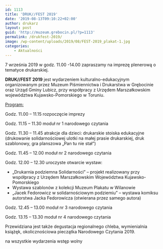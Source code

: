 ```yaml
---
id: 1113
title: 'DRUK//FEST 2019'
date: '2019-08-13T09:10:22+02:00'
author: drukarz
layout: post
guid: 'http://muzeum.grebocin.pl/?p=1113'
permalink: /drukfest-2019/
image: /wp-content/uploads/2019/08/FEST-2019_plakat-1.jpg
categories:
    - Aktualności
---
```


7 września 2019 w godz. 11.00 -14.00 zapraszamy na imprezę plenerową o tematyce drukarskiej.

**DRUK//FEST 2019** jest wydarzeniem kulturalno-edukacyjnym organizowanym przez Muzeum Piśmiennictwa i Drukarstwa w Grębocinie oraz Urząd Gminy Lubicz, przy współpracy z Urzędem Marszałkowskim województwa Kujawsko-Pomorskiego w Toruniu.

<u>Program:</u>

Godz. 11.00 – 11.15 rozpoczęcie imprezy

Godz. 11.15 – 11.30 moduł nr 1 narodowego czytania

Godz. 11.30 – 11.45 atrakcje dla dzieci: drukarskie stoiska edukacyjne (drukowanie solidarnościowej ulotki na małej prasie drukarskiej, druk szablonowy, gra planszowa „Pan tu nie stał”)

Godz. 11.45 – 12.00 moduł nr 2 narodowego czytania

Godz. 12.00 – 12.30 uroczyste otwarcie wystaw:

- „Drukarnia podziemna Solidarności” – projekt realizowany przy współpracy z Urzędem Marszałkowskim Województwa Kujawsko-Pomorskiego
- Wystawa szablonów z kolekcji Muzeum Plakatu w Wilanowie
- „Jacek Fedorowicz w solidarnościowym podziemiu” – wystawa komiksu autorstwa Jacka Fedorowicza (otwierana przez samego autora)

Godz. 12.45 – 13.00 moduł nr 3 narodowego czytania

Godz. 13.15 – 13.30 moduł nr 4 narodowego czytania

Przewidziana jest także degustacja regionalnego chleba, wymienialnia książęk, okolicznościowa pieczątka Narodowego Czytania 2019.

na wszystkie wydarzenia wstęp wolny